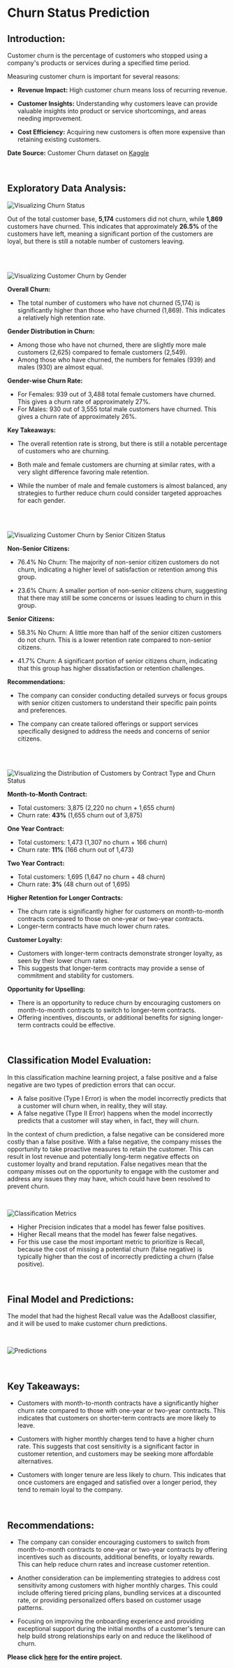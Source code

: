 # Churn Status Prediction

## Introduction:
Customer churn is the percentage of customers who stopped using a company's products or services during a specified time period.

Measuring customer churn is important for several reasons:

- **Revenue Impact:** High customer churn means loss of recurring revenue.

- **Customer Insights:** Understanding why customers leave can provide valuable insights into product or service shortcomings, and areas needing improvement.

- **Cost Efficiency:** Acquiring new customers is often more expensive than retaining existing customers.

**Date Source:** Customer Churn dataset on [Kaggle](https://www.kaggle.com/datasets/blastchar/telco-customer-churn) 

<br>

## Exploratory Data Analysis:

![Visualizing Churn Status](/images/1.png)

Out of the total customer base, **5,174** customers did not churn, while **1,869** customers have churned. This indicates that approximately **26.5%** of the customers have left, meaning a significant portion of the customers are loyal, but there is still a notable number of customers leaving.

<br><br>

![Visualizing Customer Churn by Gender](/images/2.png)

**Overall Churn:**

- The total number of customers who have not churned (5,174) is significantly higher than those who have churned (1,869). This indicates a relatively high retention rate.

**Gender Distribution in Churn:**

- Among those who have not churned, there are slightly more male customers (2,625) compared to female customers (2,549).
- Among those who have churned, the numbers for females (939) and males (930) are almost equal.

**Gender-wise Churn Rate:**

- For Females: 939 out of 3,488 total female customers have churned. This gives a churn rate of approximately 27%.
- For Males: 930 out of 3,555 total male customers have churned. This gives a churn rate of approximately 26%.

**Key Takeaways:**

- The overall retention rate is strong, but there is still a notable percentage of customers who are churning.

- Both male and female customers are churning at similar rates, with a very slight difference favoring male retention.

- While the number of male and female customers is almost balanced, any strategies to further reduce churn could consider targeted approaches for each gender.

<br><br>

![Visualizing Customer Churn by Senior Citizen Status](/images/3.png)

**Non-Senior Citizens:**

- 76.4% No Churn: The majority of non-senior citizen customers do not churn, indicating a higher level of satisfaction or retention among this group.

- 23.6% Churn: A smaller portion of non-senior citizens churn, suggesting that there may still be some concerns or issues leading to churn in this group.

**Senior Citizens:**

- 58.3% No Churn: A little more than half of the senior citizen customers do not churn. This is a lower retention rate compared to non-senior citizens.

- 41.7% Churn: A significant portion of senior citizens churn, indicating that this group has higher dissatisfaction or retention challenges.

**Recommendations:**

- The company can consider conducting detailed surveys or focus groups with senior citizen customers to understand their specific pain points and preferences.

- The company can create tailored offerings or support services specifically designed to address the needs and concerns of senior citizens.

<br><br>

![Visualizing the Distribution of Customers by Contract Type and Churn Status](/images/4.png)

**Month-to-Month Contract:**

- Total customers: 3,875 (2,220 no churn + 1,655 churn)
- Churn rate: **43%** (1,655 churn out of 3,875)

**One Year Contract:**

- Total customers: 1,473 (1,307 no churn + 166 churn)
- Churn rate: **11%** (166 churn out of 1,473)

**Two Year Contract:**

- Total customers: 1,695 (1,647 no churn + 48 churn)
- Churn rate: **3%** (48 churn out of 1,695)

**Higher Retention for Longer Contracts:**

- The churn rate is significantly higher for customers on month-to-month contracts compared to those on one-year or two-year contracts.
- Longer-term contracts have much lower churn rates.

**Customer Loyalty:**

- Customers with longer-term contracts demonstrate stronger loyalty, as seen by their lower churn rates.
- This suggests that longer-term contracts may provide a sense of commitment and stability for customers.

**Opportunity for Upselling:**

- There is an opportunity to reduce churn by encouraging customers on month-to-month contracts to switch to longer-term contracts.
- Offering incentives, discounts, or additional benefits for signing longer-term contracts could be effective.

<br>

## Classification Model Evaluation:

In this classification machine learning project, a false positive and a false negative are two types of prediction errors that can occur.

- A false positive (Type I Error) is when the model incorrectly predicts that a customer will churn when, in reality, they will stay.
- A false negative (Type II Error) happens when the model incorrectly predicts that a customer will stay when, in fact, they will churn.

In the context of churn prediction, a false negative can be considered more costly than a false positive. With a false negative, the company misses the opportunity to take proactive measures to retain the customer. This can result in lost revenue and potentially long-term negative effects on customer loyalty and brand reputation. False negatives mean that the company misses out on the opportunity to engage with the customer and address any issues they may have, which could have been resolved to prevent churn.

<br>

![Classification Metrics](/images/5.png)

- Higher Precision indicates that a model has fewer false positives.
- Higher Recall means that the model has fewer false negatives.
- For this use case the most important metric to prioritize is Recall, because the cost of missing a potential churn (false negative) is typically higher than the cost of incorrectly predicting a churn (false positive).

<br>

## Final Model and Predictions:
The model that had the highest Recall value was the AdaBoost classifier, and it will be used to make customer churn predictions.

<br>

![Predictions](/images/6.png)

<br>

## Key Takeaways:

- Customers with month-to-month contracts have a significantly higher churn rate compared to those with one-year or two-year contracts. This indicates that customers on shorter-term contracts are more likely to leave.

- Customers with higher monthly charges tend to have a higher churn rate. This suggests that cost sensitivity is a significant factor in customer retention, and customers may be seeking more affordable alternatives.

- Customers with longer tenure are less likely to churn. This indicates that once customers are engaged and satisfied over a longer period, they tend to remain loyal to the company.

<br>

## Recommendations:

- The company can consider encouraging customers to switch from month-to-month contracts to one-year or two-year contracts by offering incentives such as discounts, additional benefits, or loyalty rewards. This can help reduce churn rates and increase customer retention.

- Another consideration can be implementing strategies to address cost sensitivity among customers with higher monthly charges. This could include offering tiered pricing plans, bundling services at a discounted rate, or providing personalized offers based on customer usage patterns.

- Focusing on improving the onboarding experience and providing exceptional support during the initial months of a customer's tenure can help build strong relationships early on and reduce the likelihood of churn.


**Please click [here](https://github.com/eric5412/Churn-Status-Prediction/blob/main/customer%20churn%20project.ipynb) for the entire project.**

<br><br>
<br><br>
